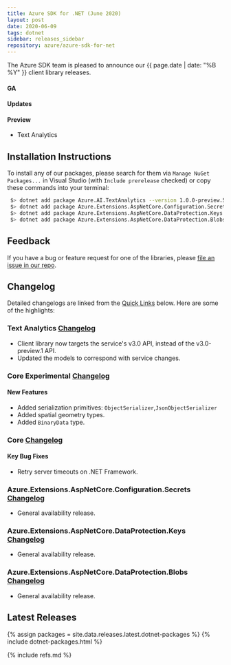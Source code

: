 ```yaml
---
title: Azure SDK for .NET (June 2020)
layout: post
date: 2020-06-09
tags: dotnet
sidebar: releases_sidebar
repository: azure/azure-sdk-for-net
---
```


The Azure SDK team is pleased to announce our {{ page.date | date: "%B %Y" }} client library releases.

#### GA


#### Updates


#### Preview

- Text Analytics

## Installation Instructions

To install any of our packages, please search for them via `Manage NuGet Packages...` in Visual Studio (with `Include prerelease` checked) or copy these commands into your terminal:

```bash
 $> dotnet add package Azure.AI.TextAnalytics --version 1.0.0-preview.5
 $> dotnet add package Azure.Extensions.AspNetCore.Configuration.Secrets
 $> dotnet add package Azure.Extensions.AspNetCore.DataProtection.Keys
 $> dotnet add package Azure.Extensions.AspNetCore.DataProtection.Blobs
```

## Feedback

If you have a bug or feature request for one of the libraries, please [file an issue in our repo](https://github.com/Azure/azure-sdk-for-net/issues/new/choose).

## Changelog

Detailed changelogs are linked from the [Quick Links](#quick-links) below. Here are some of the highlights:

### Text Analytics [Changelog](https://github.com/Azure/azure-sdk-for-net/blob/master/sdk/textanalytics/Azure.AI.TextAnalytics/CHANGELOG.md#100-preview5-2020-05-27)

- Client library now targets the service's v3.0 API, instead of the v3.0-preview.1 API.
- Updated the models to correspond with service changes.

### Core Experimental [Changelog](https://github.com/Azure/azure-sdk-for-net/blob/Azure.Core.Experimental_0.1.0-preview.1/sdk/core/Azure.Core.Experimental/CHANGELOG.md)

#### New Features
- Added serialization primitives: `ObjectSerializer`,`JsonObjectSerializer`
- Added spatial geometry types.
- Added `BinaryData` type.

### Core [Changelog](https://github.com/Azure/azure-sdk-for-net/blob/Azure.Core_1.2.2/sdk/core/Azure.Core/CHANGELOG.md)

#### Key Bug Fixes
- Retry server timeouts on .NET Framework.

### Azure.Extensions.AspNetCore.Configuration.Secrets [Changelog](https://github.com/Azure/azure-sdk-for-net/blob/Azure.Extensions.AspNetCore.Configuration.Secrets_1.0.0/sdk/extensions/Azure.Extensions.AspNetCore.Configuration.Secrets/CHANGELOG.md)

- General availability release.

### Azure.Extensions.AspNetCore.DataProtection.Keys [Changelog](https://github.com/Azure/azure-sdk-for-net/blob/Azure.Extensions.AspNetCore.DataProtection.Keys_1.0.0/sdk/extensions/Azure.Extensions.AspNetCore.DataProtection.Keys/CHANGELOG.md)

- General availability release.

### Azure.Extensions.AspNetCore.DataProtection.Blobs [Changelog](https://github.com/Azure/azure-sdk-for-net/blob/Azure.Extensions.AspNetCore.DataProtection.Blobs_1.0.0/sdk/extensions/Azure.Extensions.AspNetCore.DataProtection.Blobs/CHANGELOG.md)

- General availability release.

## Latest Releases

{% assign packages = site.data.releases.latest.dotnet-packages %}
{% include dotnet-packages.html %}

{% include refs.md %}
